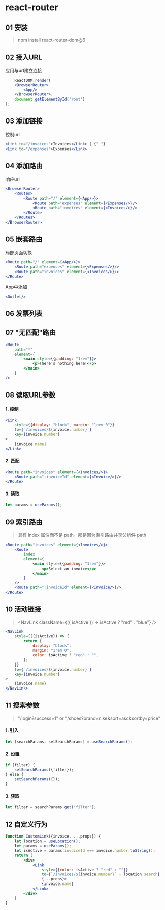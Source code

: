 # react-router

## 01 安装

> npm install react-router-dom@6

## 02 接入URL

应用与url建立连接

```jsx
    ReactDOM.render(
    <BrowserRouter>
        <App/>
    </BrowserRouter>,
    document.getElementById('root')
);
```

## 03 添加链接

控制url

```jsx
<Link to="/invoices">Invoices</Link> | {" "}
<Link to="/expenses">Expenses</Link>
```

## 04 添加路由

响应url

```jsx
<BrowserRouter>
    <Routes>
        <Route path="/" element={<App/>}>
            <Route path="expenses" element={<Expenses/>}/>
            <Route path="invoices" element={<Invoices/>}/>
        </Route>
    </Routes>
</BrowserRouter>
```

## 05 嵌套路由

局部页面切换

```jsx
<Route path="/" element={<App/>}>
    <Route path="expenses" element={<Expenses/>}/>
    <Route path="invoices" element={<Invoices/>}/>
</Route>
```

App中添加

```jsx
<Outlet/>
```

## 06 发票列表

## 07 "无匹配"路由

```jsx
<Route
    path="*"
    element={
        <main style={{padding: "1rem"}}>
            <p>There's nothing here!</p>
        </main>
    }
/>
```

## 08 读取URL参数

#### 1. 控制

```jsx
<Link
    style={{display: "block", margin: "1rem 0"}}
    to={`/invoices/${invoice.number}`}
    key={invoice.number}
>
    {invoice.name}
</Link>
```

#### 2. 匹配

```jsx
<Route path="invoices" element={<Invoices/>}>
    <Route path=":invoiceId" element={<Invoice/>}/>
</Route>
```

#### 3. 读取

```jsx
let params = useParams();
```

## 09 索引路由

> 具有 index 属性而不是 path。那是因为索引路由共享父组件 path

```jsx
<Route path="invoices" element={<Invoices/>}>
    <Route
        index
        element={
            <main style={{padding: "1rem"}}>
                <p>Select an invoice</p>
            </main>
        }
    />
    <Route path=":invoiceId" element={<Invoice/>}/>
</Route>
```

## 10 活动链接

> <NavLink className={({ isActive }) => isActive ? "red" : "blue"} />

```jsx
<NavLink
    style={({isActive}) => {
        return {
            display: "block",
            margin: "1rem 0",
            color: isActive ? "red" : "",
        };
    }}
    to={`/invoices/${invoice.number}`}
    key={invoice.number}
>
    {invoice.name}
</NavLink>
```

## 11 搜索参数

> "/login?success=1" or "/shoes?brand=nike&sort=asc&sortby=price"

#### 1. 引入

```jsx
let [searchParams, setSearchParams] = useSearchParams();
```

#### 2. 设置

```jsx
if (filter) {
    setSearchParams({filter});
} else {
    setSearchParams({});
}
```

#### 3. 获取

```jsx
let filter = searchParams.get("filter");
```

## 12 自定义行为

```jsx
function CustomLink({invoice, ...props}) {
    let location = useLocation();
    let params = useParams();
    let isActive = params.invoiceId === invoice.number.toString();
    return (
        <div>
            <Link
                style={{color: isActive ? "red" : ""}}
                to={`/invoices/${invoice.number}` + location.search}
                {...props}>
                {invoice.name}
            </Link>
        </div>
    )
}
```
